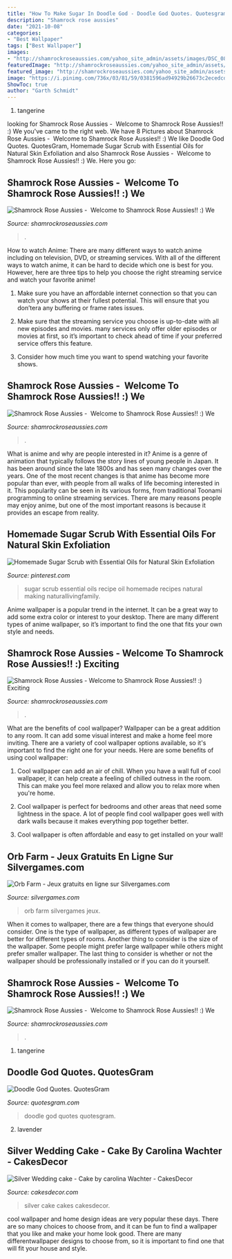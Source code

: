 ```yaml
---
title: "How To Make Sugar In Doodle God - Doodle God Quotes. Quotesgram"
description: "Shamrock rose aussies"
date: "2021-10-08"
categories:
- "Best Wallpaper"
tags: ["Best Wallpaper"]
images:
- "http://shamrockroseaussies.com/yahoo_site_admin/assets/images/DSC_0871.10500802_std.jpg"
featuredImage: "http://shamrockroseaussies.com/yahoo_site_admin/assets/images/DSC_0871.10500802_std.jpg"
featured_image: "http://shamrockroseaussies.com/yahoo_site_admin/assets/images/DSC_0131.262172613_std.JPG"
image: "https://i.pinimg.com/736x/03/81/59/0381596ad94929b26673c2ecedcd2889.jpg"
ShowToc: true
author: "Garth Schmidt"
---
```



1. tangerine 

	

		
looking for Shamrock Rose Aussies - ﻿﻿﻿ Welcome to Shamrock Rose Aussies!! :) We you've came to the right web. We have 8 Pictures about Shamrock Rose Aussies - ﻿﻿﻿ Welcome to Shamrock Rose Aussies!! :) We like Doodle God Quotes. QuotesGram, Homemade Sugar Scrub with Essential Oils for Natural Skin Exfoliation and also Shamrock Rose Aussies - ﻿﻿﻿ Welcome to Shamrock Rose Aussies!! :) We. Here you go:
		
    
## Shamrock Rose Aussies - ﻿﻿﻿ Welcome To Shamrock Rose Aussies!! :) We

<img loading=lazy src="http://shamrockroseaussies.com/yahoo_site_admin/assets/images/DSC_0131.262172613_std.JPG" onerror="this.onerror=null;this.src='https://tse1.mm.bing.net/th?id=OIP.FA26ASpfj6MQy1hfWiuc9wHaE-&amp;pid=15.1';" alt="Shamrock Rose Aussies - ﻿﻿﻿ Welcome to Shamrock Rose Aussies!! :) We">

_Source: shamrockroseaussies.com_

>. 

	

How to watch Anime: There are many different ways to watch anime including on television, DVD, or streaming services.
With all of the different ways to watch anime, it can be hard to decide which one is best for you. However, here are three tips to help you choose the right streaming service and watch your favorite anime!
1. Make sure you have an affordable internet connection so that you can watch your shows at their fullest potential. This will ensure that you don’tera any buffering or frame rates issues.

2. Make sure that the streaming service you choose is up-to-date with all new episodes and movies. many services only offer older episodes or movies at first, so it’s important to check ahead of time if your preferred service offers this feature.

3. Consider how much time you want to spend watching your favorite shows.

    
## Shamrock Rose Aussies - ﻿﻿﻿ Welcome To Shamrock Rose Aussies!! :) We

<img loading=lazy src="http://shamrockroseaussies.com/yahoo_site_admin/assets/images/DSC_0871.10500802_std.jpg" onerror="this.onerror=null;this.src='https://tse2.mm.bing.net/th?id=OIP.5R1wkSx9PuzpYTdteNU09QHaE-&amp;pid=15.1';" alt="Shamrock Rose Aussies - ﻿﻿﻿ Welcome to Shamrock Rose Aussies!! :) We">

_Source: shamrockroseaussies.com_

>. 

	

What is anime and why are people interested in it?
Anime is a genre of animation that typically follows the story lines of young people in Japan. It has been around since the late 1800s and has seen many changes over the years. One of the most recent changes is that anime has become more popular than ever, with people from all walks of life becoming interested in it. This popularity can be seen in its various forms, from traditional Toonami programming to online streaming services. There are many reasons people may enjoy anime, but one of the most important reasons is because it provides an escape from reality.

    
## Homemade Sugar Scrub With Essential Oils For Natural Skin Exfoliation

<img loading=lazy src="https://i.pinimg.com/736x/03/81/59/0381596ad94929b26673c2ecedcd2889.jpg" onerror="this.onerror=null;this.src='https://tse2.mm.bing.net/th?id=OIP.o471s31nY5DcGkOFotGY0gHaNi&amp;pid=15.1';" alt="Homemade Sugar Scrub with Essential Oils for Natural Skin Exfoliation">

_Source: pinterest.com_

>sugar scrub essential oils recipe oil homemade recipes natural making naturallivingfamily. 

	

Anime wallpaper is a popular trend in the internet. It can be a great way to add some extra color or interest to your desktop. There are many different types of anime wallpaper, so it’s important to find the one that fits your own style and needs.

    
## Shamrock Rose Aussies - Welcome To Shamrock Rose Aussies!! :) Exciting

<img loading=lazy src="https://www.shamrockroseaussies.com/yahoo_site_admin/assets/images/DSC_0453.189224939_std.JPG" onerror="this.onerror=null;this.src='https://tse3.mm.bing.net/th?id=OIP.7Zgfw6Z0dO3pnZs-hdcuEAHaGQ&amp;pid=15.1';" alt="Shamrock Rose Aussies - Welcome to Shamrock Rose Aussies!! :) Exciting">

_Source: shamrockroseaussies.com_

>. 

	

What are the benefits of cool wallpaper?
Wallpaper can be a great addition to any room. It can add some visual interest and make a home feel more inviting. There are a variety of cool wallpaper options available, so it's important to find the right one for your needs. Here are some benefits of using cool wallpaper: 
1. Cool wallpaper can add an air of chill. When you have a wall full of cool wallpaper, it can help create a feeling of chilled outness in the room. This can make you feel more relaxed and allow you to relax more when you're home. 

2. Cool wallpaper is perfect for bedrooms and other areas that need some lightness in the space. A lot of people find cool wallpaper goes well with dark walls because it makes everything pop together better. 

3. Cool wallpaper is often affordable and easy to get installed on your wall!

    
## Orb Farm - Jeux Gratuits En Ligne Sur Silvergames.com

<img loading=lazy src="https://i1.silvergames.com/screenshots/orb-farm/2_gameplay-fish-water.jpg" onerror="this.onerror=null;this.src='https://tse3.mm.bing.net/th?id=OIP.FgJ9GZj1bCGXZy1eatlaVwHaEM&amp;pid=15.1';" alt="Orb Farm - Jeux gratuits en ligne sur Silvergames.com">

_Source: silvergames.com_

>orb farm silvergames jeux. 

	

When it comes to wallpaper, there are a few things that everyone should consider. One is the type of wallpaper, as different types of wallpaper are better for different types of rooms. Another thing to consider is the size of the wallpaper. Some people might prefer large wallpaper while others might prefer smaller wallpaper. The last thing to consider is whether or not the wallpaper should be professionally installed or if you can do it yourself.

    
## Shamrock Rose Aussies - ﻿﻿﻿ Welcome To Shamrock Rose Aussies!! :) We

<img loading=lazy src="http://shamrockroseaussies.com/yahoo_site_admin/assets/images/DSC_0706.10500600_std.jpg" onerror="this.onerror=null;this.src='https://tse1.mm.bing.net/th?id=OIP.slt3TyRyUT-GfjzNJikhbAHaGK&amp;pid=15.1';" alt="Shamrock Rose Aussies - ﻿﻿﻿ Welcome to Shamrock Rose Aussies!! :) We">

_Source: shamrockroseaussies.com_

>. 

	

1. tangerine 

    
## Doodle God Quotes. QuotesGram

<img loading=lazy src="https://cdn.quotesgram.com/img/4/33/1205309226-1376388500_doodle-god_2.jpg" onerror="this.onerror=null;this.src='https://tse4.mm.bing.net/th?id=OIP.u63iHlWla0e9e2XTKzCv3AHaL2&amp;pid=15.1';" alt="Doodle God Quotes. QuotesGram">

_Source: quotesgram.com_

>doodle god quotes quotesgram. 

	

2. lavender 

    
## Silver Wedding Cake - Cake By Carolina Wachter - CakesDecor

<img loading=lazy src="https://pic.cakesdecor.com/m/lh5lv0o7ubbi61j58u9z.jpg" onerror="this.onerror=null;this.src='https://tse3.mm.bing.net/th?id=OIP.4Nss9ahS3T07esbcaZMJOwHaLa&amp;pid=15.1';" alt="Silver Wedding cake - Cake by carolina Wachter - CakesDecor">

_Source: cakesdecor.com_

>silver cake cakes cakesdecor. 

	

cool wallpaper and home design ideas are very popular these days. There are so many choices to choose from, and it can be fun to find a wallpaper that you like and make your home look good. There are many differentwallpaper designs to choose from, so it is important to find one that will fit your house and style.

